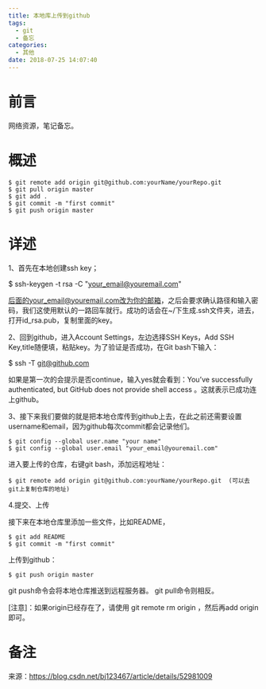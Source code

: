 ```yaml
---
title: 本地库上传到github
tags:
  - git
  - 备忘
categories:
  - 其他
date: 2018-07-25 14:07:40
---
```


# 前言
网络资源，笔记备忘。

# 概述
```
$ git remote add origin git@github.com:yourName/yourRepo.git
$ git pull origin master
$ git add .
$ git commit -m "first commit" 
$ git push origin master  

```
<!-- more -->
# 详述

1、首先在本地创建ssh key；

$ ssh-keygen -t rsa -C "your_email@youremail.com"  

后面的your_email@youremail.com改为你的邮箱，之后会要求确认路径和输入密码，我们这使用默认的一路回车就行。成功的话会在~/下生成.ssh文件夹，进去，打开id_rsa.pub，复制里面的key。

2、回到github，进入Account Settings，左边选择SSH Keys，Add SSH Key,title随便填，粘贴key。为了验证是否成功，在Git bash下输入：

$ ssh -T git@github.com  

如果是第一次的会提示是否continue，输入yes就会看到：You’ve successfully authenticated, but GitHub does not provide shell access 。这就表示已成功连上github。

3、接下来我们要做的就是把本地仓库传到github上去，在此之前还需要设置username和email，因为github每次commit都会记录他们。

    $ git config --global user.name "your name"  
    $ git config --global user.email "your_email@youremail.com"  

进入要上传的仓库，右键git bash，添加远程地址：

    $ git remote add origin git@github.com:yourName/yourRepo.git  (可以去git上复制仓库的地址)

4.提交、上传

接下来在本地仓库里添加一些文件，比如README，

    $ git add README  
    $ git commit -m "first commit" 

上传到github：

    $ git push origin master  

git push命令会将本地仓库推送到远程服务器。
git pull命令则相反。

[注意]：如果origin已经存在了，请使用  git remote rm origin ，然后再add origin 即可。

# 备注
来源：https://blog.csdn.net/bj123467/article/details/52981009